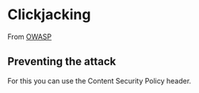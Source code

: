# Clickjacking

From [OWASP](https://www.owasp.org/index.php/Clickjacking)

## Preventing the attack

For this you can use the Content Security Policy header.

